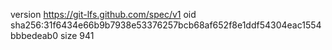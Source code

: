 version https://git-lfs.github.com/spec/v1
oid sha256:31f6434e66b9b7938e53376257bcb68af652f8e1ddf54304eac1554bbbedeab0
size 941
